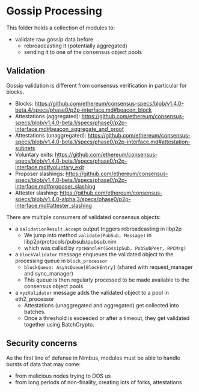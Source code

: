 # Gossip Processing

This folder holds a collection of modules to:
- validate raw gossip data before
  - rebroadcasting it (potentially aggregated)
  - sending it to one of the consensus object pools

## Validation

Gossip validation is different from consensus verification in particular for blocks.

- Blocks: https://github.com/ethereum/consensus-specs/blob/v1.4.0-beta.4/specs/phase0/p2p-interface.md#beacon_block
- Attestations (aggregated): https://github.com/ethereum/consensus-specs/blob/v1.4.0-beta.1/specs/phase0/p2p-interface.md#beacon_aggregate_and_proof
- Attestations (unaggregated): https://github.com/ethereum/consensus-specs/blob/v1.4.0-beta.1/specs/phase0/p2p-interface.md#attestation-subnets
- Voluntary exits: https://github.com/ethereum/consensus-specs/blob/v1.4.0-beta.1/specs/phase0/p2p-interface.md#voluntary_exit
- Proposer slashings: https://github.com/ethereum/consensus-specs/blob/v1.4.0-beta.1/specs/phase0/p2p-interface.md#proposer_slashing
- Attester slashing: https://github.com/ethereum/consensus-specs/blob/v1.4.0-alpha.3/specs/phase0/p2p-interface.md#attester_slashing

There are multiple consumers of validated consensus objects:
- a `ValidationResult.Accept` output triggers rebroadcasting in libp2p
  - We jump into method `validate(PubSub, Message)` in libp2p/protocols/pubsub/pubsub.nim
  - which was called by `rpcHandler(GossipSub, PubSubPeer, RPCMsg)`
- a `blockValidator` message enqueues the validated object to the processing queue in `block_processor`
  - `blockQueue: AsyncQueue[BlockEntry]` (shared with request_manager and sync_manager)
  - This queue is then regularly processed to be made available to the consensus object pools.
- a `xyzValidator` message adds the validated object to a pool in eth2_processor
  - Attestations (unaggregated and aggregated) get collected into batches.
  - Once a threshold is exceeded or after a timeout, they get validated together using BatchCrypto.

## Security concerns

As the first line of defense in Nimbus, modules must be able to handle bursts of data that may come:
- from malicious nodes trying to DOS us
- from long periods of non-finality, creating lots of forks, attestations
